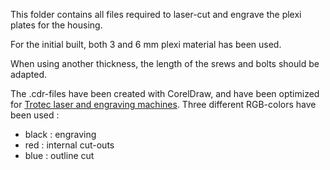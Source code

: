 This folder contains all files required to laser-cut and engrave the plexi plates for the housing.

For the initial built, both 3 and 6 mm plexi material has been used.  

When using another thickness, the length of the srews and bolts should be adapted.

The .cdr-files have been created with CorelDraw, and have been optimized for [Trotec laser and engraving machines](https://www.troteclaser.com/en/). Three different RGB-colors have been used :

 - black : engraving
 - red : internal cut-outs
 - blue : outline cut
